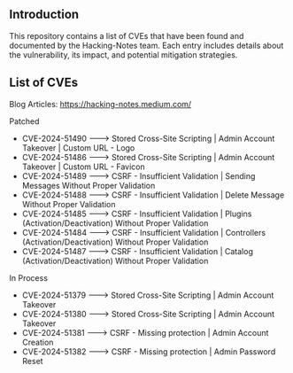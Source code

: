 ## Introduction
This repository contains a list of CVEs that have been found and documented by the Hacking-Notes team. Each entry includes details about the vulnerability, its impact, and potential mitigation strategies.

## List of CVEs

Blog Articles: https://hacking-notes.medium.com/

Patched
- CVE-2024-51490 ---> Stored Cross-Site Scripting | Admin Account Takeover | Custom URL - Logo
- CVE-2024-51486 ---> Stored Cross-Site Scripting | Admin Account Takeover | Custom URL - Favicon
- CVE-2024-51489 ---> CSRF - Insufficient Validation | Sending Messages Without Proper Validation
- CVE-2024-51488 ---> CSRF - Insufficient Validation | Delete Message Without Proper Validation
- CVE-2024-51485 ---> CSRF - Insufficient Validation | Plugins (Activation/Deactivation) Without Proper Validation
- CVE-2024-51484 ---> CSRF - Insufficient Validation | Controllers (Activation/Deactivation) Without Proper Validation
- CVE-2024-51487 ---> CSRF - Insufficient Validation | Catalog (Activation/Deactivation) Without Proper Validation

In Process
- CVE-2024-51379 ---> Stored Cross-Site Scripting | Admin Account Takeover
- CVE-2024-51380 ---> Stored Cross-Site Scripting | Admin Account Takeover
- CVE-2024-51381 ---> CSRF - Missing protection | Admin Account Creation
- CVE-2024-51382 ---> CSRF - Missing protection | Admin Password Reset
